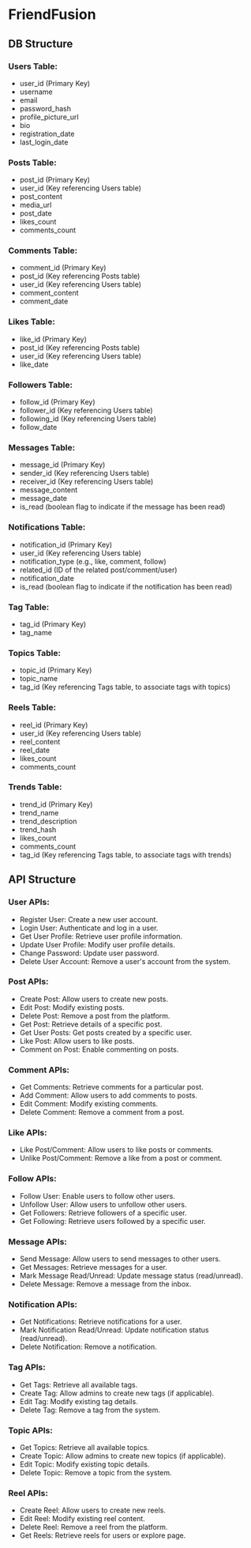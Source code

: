# FriendFusion

## DB Structure

### Users Table:
- user_id (Primary Key)
- username
- email
- password_hash
- profile_picture_url
- bio
- registration_date
- last_login_date

### Posts Table:
- post_id (Primary Key)
- user_id (Key referencing Users table)
- post_content
- media_url
- post_date
- likes_count
- comments_count

### Comments Table:
- comment_id (Primary Key)
- post_id (Key referencing Posts table)
- user_id (Key referencing Users table)
- comment_content
- comment_date

### Likes Table:
- like_id (Primary Key)
- post_id (Key referencing Posts table)
- user_id (Key referencing Users table)
- like_date

### Followers Table:
- follow_id (Primary Key)
- follower_id (Key referencing Users table)
- following_id (Key referencing Users table)
- follow_date

### Messages Table:
- message_id (Primary Key)
- sender_id (Key referencing Users table)
- receiver_id (Key referencing Users table)
- message_content
- message_date
- is_read (boolean flag to indicate if the message has been read)

### Notifications Table:
- notification_id (Primary Key)
- user_id (Key referencing Users table)
- notification_type (e.g., like, comment, follow)
- related_id (ID of the related post/comment/user)
- notification_date
- is_read (boolean flag to indicate if the notification has been read)

### Tag Table:
- tag_id (Primary Key)
- tag_name

### Topics Table:
- topic_id (Primary Key)
- topic_name
- tag_id (Key referencing Tags table, to associate tags with topics)

### Reels Table:
- reel_id (Primary Key)
- user_id (Key referencing Users table)
- reel_content
- reel_date
- likes_count
- comments_count

### Trends Table:
- trend_id (Primary Key)
- trend_name
- trend_description
- trend_hash
- likes_count
- comments_count
- tag_id (Key referencing Tags table, to associate tags with trends)

## API Structure

### User APIs:
- Register User: Create a new user account.
- Login User: Authenticate and log in a user.
- Get User Profile: Retrieve user profile information.
- Update User Profile: Modify user profile details.
- Change Password: Update user password.
- Delete User Account: Remove a user's account from the system.

### Post APIs:
- Create Post: Allow users to create new posts.
- Edit Post: Modify existing posts.
- Delete Post: Remove a post from the platform.
- Get Post: Retrieve details of a specific post.
- Get User Posts: Get posts created by a specific user.
- Like Post: Allow users to like posts.
- Comment on Post: Enable commenting on posts.

### Comment APIs:
- Get Comments: Retrieve comments for a particular post.
- Add Comment: Allow users to add comments to posts.
- Edit Comment: Modify existing comments.
- Delete Comment: Remove a comment from a post.

### Like APIs:
- Like Post/Comment: Allow users to like posts or comments.
- Unlike Post/Comment: Remove a like from a post or comment.

### Follow APIs:
- Follow User: Enable users to follow other users.
- Unfollow User: Allow users to unfollow other users.
- Get Followers: Retrieve followers of a specific user.
- Get Following: Retrieve users followed by a specific user.

### Message APIs:
- Send Message: Allow users to send messages to other users.
- Get Messages: Retrieve messages for a user.
- Mark Message Read/Unread: Update message status (read/unread).
- Delete Message: Remove a message from the inbox.

### Notification APIs:
- Get Notifications: Retrieve notifications for a user.
- Mark Notification Read/Unread: Update notification status (read/unread).
- Delete Notification: Remove a notification.

### Tag APIs:
- Get Tags: Retrieve all available tags.
- Create Tag: Allow admins to create new tags (if applicable).
- Edit Tag: Modify existing tag details.
- Delete Tag: Remove a tag from the system.

### Topic APIs:
- Get Topics: Retrieve all available topics.
- Create Topic: Allow admins to create new topics (if applicable).
- Edit Topic: Modify existing topic details.
- Delete Topic: Remove a topic from the system.

### Reel APIs:
- Create Reel: Allow users to create new reels.
- Edit Reel: Modify existing reel content.
- Delete Reel: Remove a reel from the platform.
- Get Reels: Retrieve reels for users or explore page.
